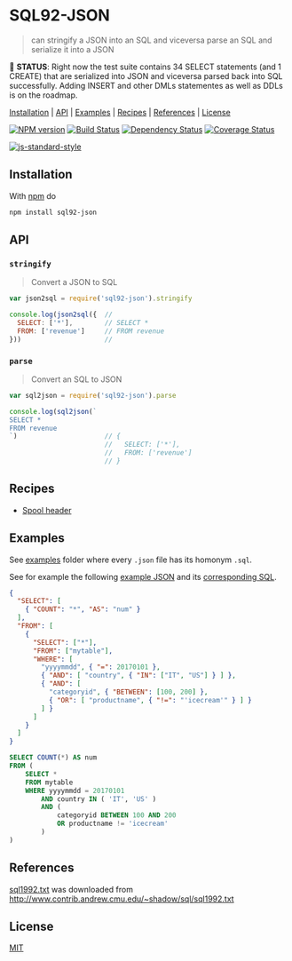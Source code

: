# SQL92-JSON

> can stringify a JSON into an SQL and viceversa parse an SQL and serialize it into a JSON

🚧 **STATUS**: Right now the test suite contains 34 SELECT statements (and 1 CREATE) that
are serialized into JSON and viceversa parsed back into SQL successfully.
Adding INSERT and other DMLs statementes as well as DDLs is on the roadmap.

[Installation](#installation) |
[API](#api) |
[Examples](#examples) |
[Recipes](#recipes) |
[References](#references) |
[License](#license)

[![NPM version](https://badge.fury.io/js/sql92-json.svg)](http://badge.fury.io/js/sql92-json)
[![Build Status](https://travis-ci.org/fibo/SQL92-JSON.svg?branch=master)](https://travis-ci.org/fibo/SQL92-JSON?branch=master)
[![Dependency Status](https://gemnasium.com/fibo/static-props.svg)](https://gemnasium.com/fibo/static-props)
[![Coverage Status](https://coveralls.io/repos/fibo/SQL92-JSON/badge.svg?branch=master)](https://coveralls.io/r/fibo/SQL92-JSON?branch=master)

[![js-standard-style](https://cdn.rawgit.com/feross/standard/master/badge.svg)](https://github.com/feross/standard)

## Installation

With [npm](https://npmjs.org/) do

```bash
npm install sql92-json
```

## API

### `stringify`

> Convert a JSON to SQL

```javascript
var json2sql = require('sql92-json').stringify

console.log(json2sql({  //
  SELECT: ['*'],        // SELECT *
  FROM: ['revenue']     // FROM revenue
}))                     //
```

### `parse`

> Convert an SQL to JSON

```javascript
var sql2json = require('sql92-json').parse

console.log(sql2json(`
SELECT *
FROM revenue
`)                      // {
                        //   SELECT: ['*'],
                        //   FROM: ['revenue']
                        // }
```

## Recipes

* [Spool header](http://g14n.info/SQL92-JSON/recipes/spool-header/)

## Examples

See [examples] folder where every `.json` file has its homonym `.sql`.

See for example the following [example JSON][exampleJSON] and its [corresponding SQL][exampleSQL].

```json
{
  "SELECT": [
    { "COUNT": "*", "AS": "num" }
  ],
  "FROM": [
    {
      "SELECT": ["*"],
      "FROM": ["mytable"],
      "WHERE": [
        "yyyymmdd", { "=": 20170101 },
        { "AND": [ "country", { "IN": ["IT", "US"] } ] },
        { "AND": [
          "categoryid", { "BETWEEN": [100, 200] },
          { "OR": [ "productname", { "!=": "'icecream'" } ] }
        ] }
      ]
    }
  ]
}
```

```sql
SELECT COUNT(*) AS num
FROM (
	SELECT *
	FROM mytable
	WHERE yyyymmdd = 20170101
		AND country IN ( 'IT', 'US' )
		AND (
			categoryid BETWEEN 100 AND 200
			OR productname != 'icecream'
		)
)
```

## References

[sql1992.txt](./sql1992.txt) was downloaded from http://www.contrib.andrew.cmu.edu/~shadow/sql/sql1992.txt

## License

[MIT](http://g14n.info/mit-license/)

[examples]: https://github.com/fibo/SQL92-JSON/tree/master/examples
[exampleSQL]: https://github.com/fibo/SQL92-JSON/blob/master/examples/_readme.select.sql
[exampleJSON]: https://github.com/fibo/SQL92-JSON/blob/master/examples/_readme.select.json
